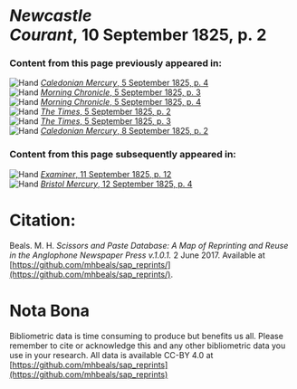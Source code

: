 # *Newcastle Courant*, 10 September 1825, p. 2  
  
### Content from this page previously appeared in:  
![Hand](http://scissorsandpaste.net/wp-content/uploads/2017/06/smallhandpointer.png) [*Caledonian Mercury*, 5 September 1825, p. 4](https://mhbeals.github.io/sap_html/Caledonian-Mercury/Caledonian-Mercury-5-September-1825-p-4)  
![Hand](http://scissorsandpaste.net/wp-content/uploads/2017/06/smallhandpointer.png) [*Morning Chronicle*, 5 September 1825, p. 3](https://mhbeals.github.io/sap_html/Morning-Chronicle/Morning-Chronicle-5-September-1825-p-3)  
![Hand](http://scissorsandpaste.net/wp-content/uploads/2017/06/smallhandpointer.png) [*Morning Chronicle*, 5 September 1825, p. 4](https://mhbeals.github.io/sap_html/Morning-Chronicle/Morning-Chronicle-5-September-1825-p-4)  
![Hand](http://scissorsandpaste.net/wp-content/uploads/2017/06/smallhandpointer.png) [*The Times*, 5 September 1825, p. 2](https://mhbeals.github.io/sap_html/The-Times/The-Times-5-September-1825-p-2)  
![Hand](http://scissorsandpaste.net/wp-content/uploads/2017/06/smallhandpointer.png) [*The Times*, 5 September 1825, p. 3](https://mhbeals.github.io/sap_html/The-Times/The-Times-5-September-1825-p-3)  
![Hand](http://scissorsandpaste.net/wp-content/uploads/2017/06/smallhandpointer.png) [*Caledonian Mercury*, 8 September 1825, p. 2](https://mhbeals.github.io/sap_html/Caledonian-Mercury/Caledonian-Mercury-8-September-1825-p-2)  
  
### Content from this page subsequently appeared in:  
![Hand](http://scissorsandpaste.net/wp-content/uploads/2017/06/smallhandpointer.png) [*Examiner*, 11 September 1825, p. 12](https://mhbeals.github.io/sap_html/Examiner/Examiner-11-September-1825-p-12)  
![Hand](http://scissorsandpaste.net/wp-content/uploads/2017/06/smallhandpointer.png) [*Bristol Mercury*, 12 September 1825, p. 4](https://mhbeals.github.io/sap_html/Bristol-Mercury/Bristol-Mercury-12-September-1825-p-4)  


# Citation: 

Beals. M. H. *Scissors and Paste Database: A Map of Reprinting and Reuse in the Anglophone Newspaper Press v.1.0.1.* 2 June 2017. Available at [https://github.com/mhbeals/sap_reprints/](https://github.com/mhbeals/sap_reprints/). 

# Nota Bona

Bibliometric data is time consuming to produce but benefits us all. Please remember to cite or acknowledge this and any other bibliometric data you use in your research. All data is available CC-BY 4.0 at [https://github.com/mhbeals/sap_reprints](https://github.com/mhbeals/sap_reprints)